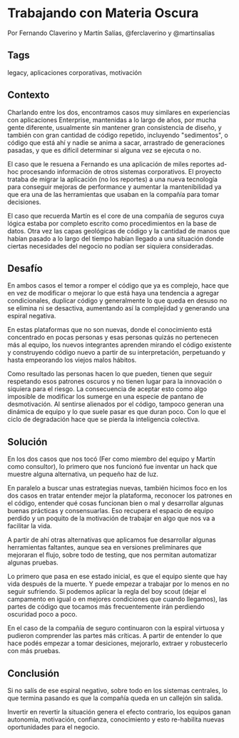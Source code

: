 Trabajando con Materia Oscura
===

Por Fernando Claverino y Martín Salías, @ferclaverino y @martinsalias

Tags
---
legacy, aplicaciones corporativas, motivación


Contexto
---

Charlando entre los dos, encontramos casos muy similares en experiencias con aplicaciones Enterprise, mantenidas a lo largo de años, por mucha gente diferente, usualmente sin mantener gran consistencia de diseño, y también con gran cantidad de código repetido, incluyendo "sedimentos", o código que está ahí y nadie se anima a sacar, arrastrado de generaciones pasadas, y que es difícil determinar si alguna vez se ejecuta o no.

El caso que le resuena a Fernando es una aplicación de miles reportes ad-hoc procesando información de otros sistemas corporativos. El proyecto trataba de migrar la aplicación (no los reportes) a una nueva tecnología para conseguir mejoras de performance y aumentar la mantenibilidad ya que era una de las herramientas que usaban en la compañía para tomar decisiones.

El caso que recuerda Martín es el core de una compañía de seguros cuya lógica estaba por completo escrito como procedimientos en la base de datos. Otra vez las capas geológicas de código y la cantidad de manos que habían pasado a lo largo del tiempo habían llegado a una situación donde ciertas necesidades del negocio no podían ser siquiera consideradas.

Desafío
---

En ambos casos el temor a romper el código que ya es complejo, hace que en vez de modificar o mejorar lo que está haya una tendencia a agregar condicionales, duplicar código y generalmente lo que queda en desuso no se elimina ni se desactiva, aumentando así la complejidad y generando una espiral negativa.

En estas plataformas que no son nuevas, donde el conocimiento está concentrado en pocas personas y esas personas quizás no pertenecen más al equipo, los nuevos integrantes aprenden mirando el código existente y construyendo código nuevo a partir de su interpretación, perpetuando y hasta empeorando los viejos malos hábitos.

Como resultado las personas hacen lo que pueden, tienen que seguir respetando esos patrones oscuros y no tienen lugar para la innovación o siquiera para el riesgo. La consecuencia de aceptar esto como algo imposible de modificar los sumerge en una especie de pantano de desmotivación. Al sentirse alienados por el código, tampoco generan una dinámica de equipo y lo que suele pasar es que duran poco. Con lo que el ciclo de degradación hace que se pierda la inteligencia colectiva.


Solución
---

En los dos casos que nos tocó (Fer como miembro del equipo y Martín como consultor), lo primero que nos funcionó fue inventar un hack que muestre alguna alternativa, un pequeño haz de luz.

En paralelo a buscar unas estrategias nuevas, también hicimos foco en los dos casos en tratar entender mejor la plataforma, reconocer los patrones en el código, entender qué cosas funcionan bien o mal y desarrollar algunas buenas prácticas y consensuarlas. Eso recupera el espacio de equipo perdido y un poquito de la motivación de trabajar en algo que nos va a facilitar la vida.

A partir de ahí otras alternativas que aplicamos fue desarrollar algunas herramientas faltantes, aunque sea en versiones preliminares que mejoraran el flujo, sobre todo de testing, que nos permitan automatizar algunas pruebas.

Lo primero que pasa en ese estado inicial, es que el equipo siente que hay vida después de la muerte. Y puede empezar a trabajar por lo menos en no seguir sufriendo. Si podemos aplicar la regla del boy scout (dejar el campamento en igual o en mejores condiciones que cuando llegamos), las partes de código que tocamos más frecuentemente irán perdiendo oscuridad poco a poco.

En el caso de la compañía de seguro continuaron con la espiral virtuosa y pudieron comprender las partes más críticas. A partir de entender lo que hace podés empezar a tomar desiciones, mejorarlo, extraer y robustecerlo con más pruebas.


Conclusión
---
Si no salís de ese espiral negativo, sobre todo en los sistemas centrales, lo que termina pasando es que la compañía queda en un callejón sin salida.

Invertir en revertir la situación genera el efecto contrario, los equipos ganan autonomía, motivación, confianza, conocimiento y esto re-habilita nuevas oportunidades para el negocio.